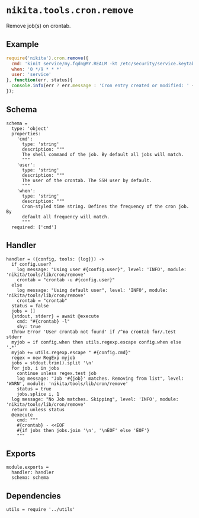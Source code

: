 
# `nikita.tools.cron.remove`

Remove job(s) on crontab.

## Example

```js
require('nikita').cron.remove({
  cmd: 'kinit service/my.fqdn@MY.REALM -kt /etc/security/service.keytab',
  when: '0 */9 * * *'
  user: 'service'
}, function(err, status){
  console.info(err ? err.message : 'Cron entry created or modified: ' + status);
});
```

## Schema

    schema =
      type: 'object'
      properties:
        'cmd':
          type: 'string'
          description: """
          The shell command of the job. By default all jobs will match.
          """
        'user':
          type: 'string'
          description: """
          The user of the crontab. The SSH user by default.
          """
        'when':
          type: 'string'
          description: """
          Cron-styled time string. Defines the frequency of the cron job. By
          default all frequency will match.
          """
      required: ['cmd']

## Handler

    handler = ({config, tools: {log}}) ->
      if config.user?
        log message: "Using user #{config.user}", level: 'INFO', module: 'nikita/tools/lib/cron/remove'
        crontab = "crontab -u #{config.user}"
      else
        log message: "Using default user", level: 'INFO', module: 'nikita/tools/lib/cron/remove'
        crontab = "crontab"
      status = false
      jobs = []
      {stdout, stderr} = await @execute
        cmd: "#{crontab} -l"
        shy: true
      throw Error 'User crontab not found' if /^no crontab for/.test stderr
      myjob = if config.when then utils.regexp.escape config.when else '.*'
      myjob += utils.regexp.escape " #{config.cmd}"
      regex = new RegExp myjob
      jobs = stdout.trim().split '\n'
      for job, i in jobs
        continue unless regex.test job
        log message: "Job '#{job}' matches. Removing from list", level: 'WARN', module: 'nikita/tools/lib/cron/remove'
        status = true
        jobs.splice i, 1
      log message: "No Job matches. Skipping", level: 'INFO', module: 'nikita/tools/lib/cron/remove'
      return unless status
      @execute
        cmd: """
        #{crontab} - <<EOF
        #{if jobs then jobs.join '\n', '\nEOF' else 'EOF'}
        """

## Exports

    module.exports =
      handler: handler
      schema: schema

## Dependencies

    utils = require '../utils'
